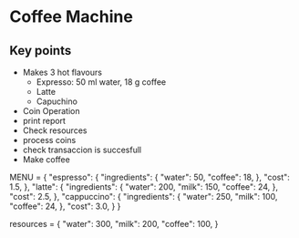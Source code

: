 # Coffee Machine

## Key points

- Makes 3 hot flavours
  - Expresso: 50 ml water, 18 g coffee 
  - Latte
  - Capuchino
-  Coin Operation
- print report
- Check resources
- process coins
- check transaccion is succesfull
- Make coffee  




MENU = {
    "espresso": {
        "ingredients": {
            "water": 50,
            "coffee": 18,
        },
        "cost": 1.5,
    },
    "latte": {
        "ingredients": {
            "water": 200,
            "milk": 150,
            "coffee": 24,
        },
        "cost": 2.5,
    },
    "cappuccino": {
        "ingredients": {
            "water": 250,
            "milk": 100,
            "coffee": 24,
        },
        "cost": 3.0,
    }
}

resources = {
    "water": 300,
    "milk": 200,
    "coffee": 100,
}

